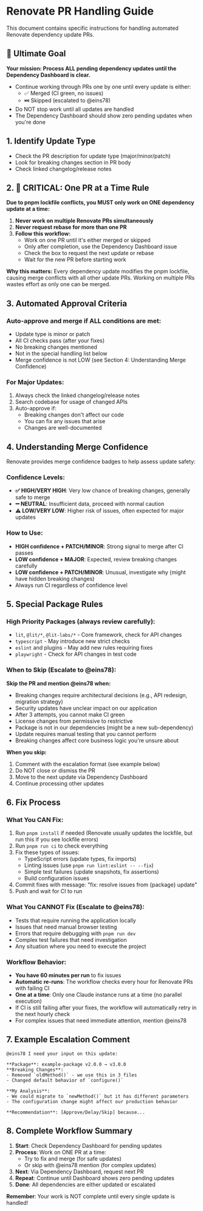 # Renovate PR Handling Guide

This document contains specific instructions for handling automated Renovate dependency update PRs.

## 🎯 Ultimate Goal

**Your mission: Process ALL pending dependency updates until the Dependency Dashboard is clear.**

- Continue working through PRs one by one until every update is either:
  - ✅ Merged (CI green, no issues)
  - ⏭️ Skipped (escalated to @eins78)
- Do NOT stop work until all updates are handled
- The Dependency Dashboard should show zero pending updates when you're done

## 1. Identify Update Type
- Check the PR description for update type (major/minor/patch)
- Look for breaking changes section in PR body
- Check linked changelog/release notes

## 2. 🚨 CRITICAL: One PR at a Time Rule

**Due to pnpm lockfile conflicts, you MUST only work on ONE dependency update at a time:**

1. **Never work on multiple Renovate PRs simultaneously**
2. **Never request rebase for more than one PR**
3. **Follow this workflow:**
   - Work on one PR until it's either merged or skipped
   - Only after completion, use the Dependency Dashboard issue
   - Check the box to request the next update or rebase
   - Wait for the new PR before starting work

**Why this matters:** Every dependency update modifies the pnpm lockfile, causing merge conflicts with all other update PRs. Working on multiple PRs wastes effort as only one can be merged.

## 3. Automated Approval Criteria

### Auto-approve and merge if ALL conditions are met:
- Update type is minor or patch
- All CI checks pass (after your fixes)
- No breaking changes mentioned
- Not in the special handling list below
- Merge confidence is not LOW (see Section 4: Understanding Merge Confidence)

### For Major Updates:
1. Always check the linked changelog/release notes
2. Search codebase for usage of changed APIs
3. Auto-approve if:
   - Breaking changes don't affect our code
   - You can fix any issues that arise
   - Changes are well-documented

## 4. Understanding Merge Confidence

Renovate provides merge confidence badges to help assess update safety:

### Confidence Levels:
- **✅ HIGH/VERY HIGH**: Very low chance of breaking changes, generally safe to merge
- **➖ NEUTRAL**: Insufficient data, proceed with normal caution
- **⚠️ LOW/VERY LOW**: Higher risk of issues, often expected for major updates

### How to Use:
- **HIGH confidence + PATCH/MINOR**: Strong signal to merge after CI passes
- **LOW confidence + MAJOR**: Expected, review breaking changes carefully
- **LOW confidence + PATCH/MINOR**: Unusual, investigate why (might have hidden breaking changes)
- Always run CI regardless of confidence level

## 5. Special Package Rules

### High Priority Packages (always review carefully):
- `lit`, `@lit/*`, `@lit-labs/*` - Core framework, check for API changes
- `typescript` - May introduce new strict checks
- `eslint` and plugins - May add new rules requiring fixes
- `playwright` - Check for API changes in test code

### When to Skip (Escalate to @eins78):

**Skip the PR and mention @eins78 when:**
- Breaking changes require architectural decisions (e.g., API redesign, migration strategy)
- Security updates have unclear impact on our application
- After 3 attempts, you cannot make CI green
- License changes from permissive to restrictive
- Package is not in our dependencies (might be a new sub-dependency)
- Update requires manual testing that you cannot perform
- Breaking changes affect core business logic you're unsure about

**When you skip:** 
1. Comment with the escalation format (see example below)
2. Do NOT close or dismiss the PR
3. Move to the next update via Dependency Dashboard
4. Continue processing other updates

## 6. Fix Process

### What You CAN Fix:
1. Run `pnpm install` if needed (Renovate usually updates the lockfile, but run this if you see lockfile errors)
2. Run `pnpm run ci` to check everything
3. Fix these types of issues:
   - TypeScript errors (update types, fix imports)
   - Linting issues (use `pnpm run lint:eslint -- --fix`)
   - Simple test failures (update snapshots, fix assertions)
   - Build configuration issues
4. Commit fixes with message: "fix: resolve issues from {package} update"
5. Push and wait for CI to run

### What You CANNOT Fix (Escalate to @eins78):
- Tests that require running the application locally
- Issues that need manual browser testing
- Errors that require debugging with `pnpm run dev`
- Complex test failures that need investigation
- Any situation where you need to execute the project

### Workflow Behavior:
- **You have 60 minutes per run** to fix issues
- **Automatic re-runs**: The workflow checks every hour for Renovate PRs with failing CI
- **One at a time**: Only one Claude instance runs at a time (no parallel execution)
- If CI is still failing after your fixes, the workflow will automatically retry in the next hourly check
- For complex issues that need immediate attention, mention @eins78

## 7. Example Escalation Comment
```
@eins78 I need your input on this update:

**Package**: example-package v2.0.0 → v3.0.0
**Breaking Changes**:
- Removed `oldMethod()` - we use this in 3 files
- Changed default behavior of `configure()` 

**My Analysis**:
- We could migrate to `newMethod()` but it has different parameters
- The configuration change might affect our production behavior

**Recommendation**: [Approve/Delay/Skip] because...
```

## 8. Complete Workflow Summary

1. **Start**: Check Dependency Dashboard for pending updates
2. **Process**: Work on ONE PR at a time:
   - Try to fix and merge (for safe updates)
   - Or skip with @eins78 mention (for complex updates)
3. **Next**: Via Dependency Dashboard, request next PR
4. **Repeat**: Continue until Dashboard shows zero pending updates
5. **Done**: All dependencies are either updated or escalated

**Remember**: Your work is NOT complete until every single update is handled!